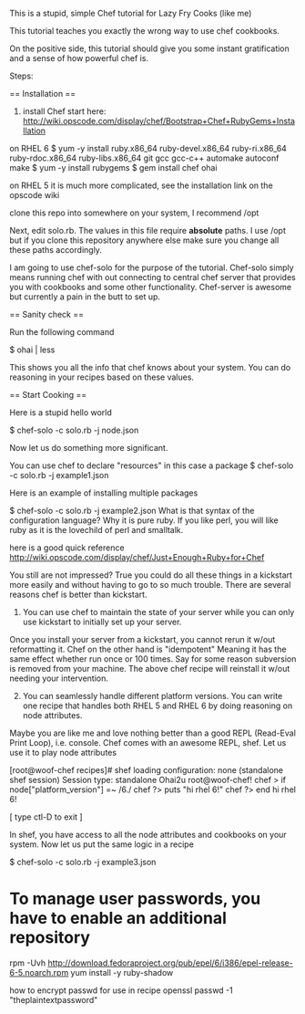 This is a stupid, simple Chef tutorial for Lazy Fry Cooks (like me)

This tutorial teaches you exactly the wrong way to use chef cookbooks. 

On the positive side, this tutorial should give you some instant gratification
and a sense of how powerful chef is.

Steps:

== Installation ==
1. install Chef
start here:
http://wiki.opscode.com/display/chef/Bootstrap+Chef+RubyGems+Installation

on RHEL 6
$ yum -y install ruby.x86_64 ruby-devel.x86_64 ruby-ri.x86_64 ruby-rdoc.x86_64 ruby-libs.x86_64 git gcc gcc-c++ automake autoconf make
$ yum -y install rubygems
$ gem install chef ohai

on RHEL 5 it is much more complicated, see the installation link on the opscode wiki

clone this repo into somewhere on your system, I recommend /opt

Next, edit solo.rb. The values in this file require __absolute__ paths. I use /opt but if you clone this repository anywhere else
make sure you change all these paths accordingly.

I am going to use chef-solo for the purpose of the tutorial. Chef-solo simply means running chef with out connecting to central chef server that provides you with cookbooks and some other functionality. Chef-server is awesome but currently a pain in the butt to set up.  

== Sanity check ==

Run the following command

$ ohai | less

This shows you all the info that chef knows about your system. You can do reasoning in your recipes based on these values.

== Start Cooking ==

Here is a stupid hello world 

$ chef-solo -c solo.rb -j node.json

Now let us do something more significant.

You can use chef to declare "resources" in this case a package
$ chef-solo -c solo.rb -j example1.json

Here is an example of installing multiple packages

$ chef-solo -c solo.rb -j example2.json
What is that syntax of the configuration language? Why it is pure ruby. If you like perl, you will like ruby
as it is the lovechild of perl and smalltalk. 

here is a good quick reference http://wiki.opscode.com/display/chef/Just+Enough+Ruby+for+Chef

You still are not impressed? True you could do all these things in a kickstart more easily and without having to 
go to so much trouble. There are several reasons chef is better than kickstart.

1. You can use chef to maintain the state of your server while you can only use kickstart to initially set up your server.

Once you install your server from a kickstart, you cannot rerun it w/out reformatting it. Chef on the other hand is "idempotent"
Meaning it has the same effect whether run once or 100 times. Say for some reason subversion is removed from your machine. The above chef recipe
will reinstall it w/out needing your intervention.

2. You can seamlessly handle different platform versions. You can write one recipe that handles both RHEL 5 and RHEL 6 by doing reasoning on node attributes.

Maybe you are like me and love nothing better than a good REPL (Read-Eval Print Loop), i.e. console. Chef comes with an awesome REPL, shef. Let us use it to
play node attributes

[root@woof-chef recipes]# shef
loading configuration: none (standalone shef session)
Session type: standalone
Ohai2u root@woof-chef!
chef > if node["platform_version"] =~ /6\./
chef ?> puts "hi rhel 6!"
chef ?> end
hi rhel 6!

[ type ctl-D to exit ]

In shef, you have access to all the node attributes and cookbooks on your system. Now let us put the same logic in a recipe

$ chef-solo -c solo.rb -j example3.json

# To manage user passwords, you have to enable an additional repository
rpm -Uvh http://download.fedoraproject.org/pub/epel/6/i386/epel-release-6-5.noarch.rpm
yum install -y ruby-shadow 

how to encrypt passwd for use in recipe
openssl passwd -1 "theplaintextpassword"

